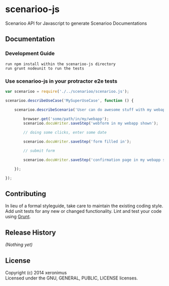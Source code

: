 # scenarioo-js

Scenarioo API for Javascript to generate Scenarioo Documentations


## Documentation

### Development Guide
```
run npm install within the scenarioo-js directory
run grunt nodeunit to run the tests
```

### Use scenarioo-js in your protractor e2e tests
```javascript
var scenarioo = require('./../scenarioo/scenarioo.js');

scenarioo.describeUseCase('MySuperUseCase', function () {

    scenarioo.describeScenario('User can do awesome stuff with my webapp', function () {

        browser.get('some/path/in/my/webapp');
        scenarioo.docuWriter.saveStep('webform in my webapp shown');

        // doing some clicks, enter some date

        scenarioo.docuWriter.saveStep('form filled in');

        // submit form

        scenarioo.docuWriter.saveStep('confirmation page in my webapp shown');

    });

});
```

## Contributing
In lieu of a formal styleguide, take care to maintain the existing coding style. Add unit tests for any new or changed functionality. Lint and test your code using [Grunt](http://gruntjs.com/).

## Release History
_(Nothing yet)_

## License
Copyright (c) 2014 xeronimus  
Licensed under the GNU, GENERAL, PUBLIC, LICENSE licenses.
